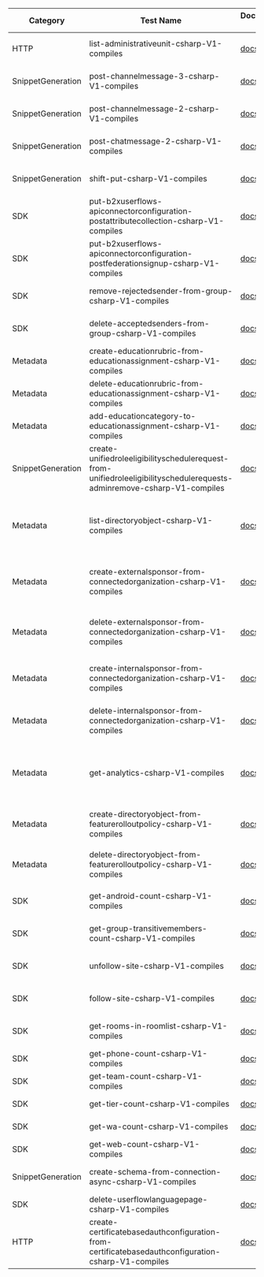 | Category | Test Name | Documentation Link | GitHub Issue | Custom Message |
| --- | --- | --- | --- | --- |
| HTTP | list-administrativeunit-csharp-V1-compiles | [docs page](https://docs.microsoft.com/en-us/graph/api/educationschool-list-administrativeunit?view=graph-rest-1.0&tabs=csharp) | [microsoft-graph-docs#12770](https://github.com/microsoftgraph/microsoft-graph-docs/issues/12770) |  |
| SnippetGeneration | post-channelmessage-3-csharp-V1-compiles | [docs page](https://docs.microsoft.com/en-us/graph/api/channel-post-messages?view=graph-rest-1.0&tabs=csharp) | [microsoft-graph-devx-api#613](https://github.com/microsoftgraph/microsoft-graph-devx-api/issues/613) |  |
| SnippetGeneration | post-channelmessage-2-csharp-V1-compiles | [docs page](https://docs.microsoft.com/en-us/graph/api/channel-post-messages?view=graph-rest-1.0&tabs=csharp) | [microsoft-graph-devx-api#613](https://github.com/microsoftgraph/microsoft-graph-devx-api/issues/613) |  |
| SnippetGeneration | post-chatmessage-2-csharp-V1-compiles | [docs page](https://docs.microsoft.com/en-us/graph/api/chatmessage-post?view=graph-rest-1.0&tabs=csharp) | [microsoft-graph-devx-api#613](https://github.com/microsoftgraph/microsoft-graph-devx-api/issues/613) |  |
| SnippetGeneration | shift-put-csharp-V1-compiles | [docs page](https://docs.microsoft.com/en-us/graph/api/shift-put?view=graph-rest-1.0&tabs=csharp) | [microsoft-graph-devx-api#613](https://github.com/microsoftgraph/microsoft-graph-devx-api/issues/613) |  |
| SDK | put-b2xuserflows-apiconnectorconfiguration-postattributecollection-csharp-V1-compiles | [docs page](https://docs.microsoft.com/en-us/graph/api/b2xidentityuserflow-put-apiconnectorconfiguration?view=graph-rest-1.0&tabs=csharp) | [msgraph-sdk-dotnet#1003](https://github.com/microsoftgraph/msgraph-sdk-dotnet/issues/1003) | Complex Type navigation properties are not generated |
| SDK | put-b2xuserflows-apiconnectorconfiguration-postfederationsignup-csharp-V1-compiles | [docs page](https://docs.microsoft.com/en-us/graph/api/b2xidentityuserflow-put-apiconnectorconfiguration?view=graph-rest-1.0&tabs=csharp) | [msgraph-sdk-dotnet#1003](https://github.com/microsoftgraph/msgraph-sdk-dotnet/issues/1003) | Complex Type navigation properties are not generated |
| SDK | remove-rejectedsender-from-group-csharp-V1-compiles | [docs page](https://docs.microsoft.com/en-us/graph/api/group-delete-rejectedsenders?view=graph-rest-1.0&tabs=csharp) | [MSGraph-SDK-Code-Generator#471](https://github.com/microsoftgraph/MSGraph-SDK-Code-Generator/issues/471) | DeleteAsync is not supported for reference collections |
| SDK | delete-acceptedsenders-from-group-csharp-V1-compiles | [docs page](https://docs.microsoft.com/en-us/graph/api/group-delete-acceptedsenders?view=graph-rest-1.0&tabs=csharp) | [MSGraph-SDK-Code-Generator#471](https://github.com/microsoftgraph/MSGraph-SDK-Code-Generator/issues/471) | DeleteAsync is not supported for reference collections |
| Metadata | create-educationrubric-from-educationassignment-csharp-V1-compiles | [docs page](https://docs.microsoft.com/en-us/graph/api/educationassignment-put-rubric?view=graph-rest-1.0&tabs=csharp) | [msgraph-metadata#81](https://github.com/microsoftgraph/msgraph-metadata/issues/81) | EducationRubric containsTarget should be False to use $ref. |
| Metadata | delete-educationrubric-from-educationassignment-csharp-V1-compiles | [docs page](https://docs.microsoft.com/en-us/graph/api/educationassignment-delete-rubric?view=graph-rest-1.0&tabs=csharp) | [msgraph-metadata#81](https://github.com/microsoftgraph/msgraph-metadata/issues/81) | EducationRubric containsTarget should be False to use $ref. |
| Metadata | add-educationcategory-to-educationassignment-csharp-V1-compiles | [docs page](https://docs.microsoft.com/en-us/graph/api/educationassignment-post-categories?view=graph-rest-1.0&tabs=csharp) | [msgraph-metadata#81](https://github.com/microsoftgraph/msgraph-metadata/issues/81) | EducationRubric containsTarget should be False to use $ref. |
| SnippetGeneration | create-unifiedroleeligibilityschedulerequest-from-unifiedroleeligibilityschedulerequests-adminremove-csharp-V1-compiles | [docs page](https://docs.microsoft.com/en-us/graph/api/rbacapplication-post-roleeligibilityschedulerequests?view=graph-rest-1.0&tabs=csharp) | [microsoft-graph-devx-api#983](https://github.com/microsoftgraph/microsoft-graph-devx-api/issues/983) | Http String Not Mapped Into Metadata-Existing Enum Type |
| Metadata | list-directoryobject-csharp-V1-compiles | [docs page](https://docs.microsoft.com/en-us/graph/api/connectedorganization-list-externalsponsors?view=graph-rest-1.0&tabs=csharp) |  | Metadata should be fixed: accessPackageAssignment->target should have `ContainsTarget=true` for Nav property to expand into constituent object |
| Metadata | create-externalsponsor-from-connectedorganization-csharp-V1-compiles | [docs page](https://docs.microsoft.com/en-us/graph/api/connectedorganization-post-externalsponsors?view=graph-rest-1.0&tabs=csharp) |  | Metadata should be fixed: connectedOrganization->externalSponsor shouldn't have `ContainsTarget=true` |
| Metadata | delete-externalsponsor-from-connectedorganization-csharp-V1-compiles | [docs page](https://docs.microsoft.com/en-us/graph/api/connectedorganization-delete-externalsponsors?view=graph-rest-1.0&tabs=csharp) |  | Metadata should be fixed: connectedOrganization->externalSponsor shouldn't have `ContainsTarget=true` |
| Metadata | create-internalsponsor-from-connectedorganization-csharp-V1-compiles | [docs page](https://docs.microsoft.com/en-us/graph/api/connectedorganization-post-internalsponsors?view=graph-rest-1.0&tabs=csharp) |  | Metadata should be fixed: connectedOrganization->internalSponsor shouldn't have `ContainsTarget=true` |
| Metadata | delete-internalsponsor-from-connectedorganization-csharp-V1-compiles | [docs page](https://docs.microsoft.com/en-us/graph/api/connectedorganization-delete-internalsponsors?view=graph-rest-1.0&tabs=csharp) |  | Metadata should be fixed: connectedOrganization->internalSponsor shouldn't have `ContainsTarget=true` |
| Metadata | get-analytics-csharp-V1-compiles | [docs page](https://docs.microsoft.com/en-us/graph/api/itemanalytics-get?view=graph-rest-1.0&tabs=csharp) |  | Metadata should be fixed: driveItem->analytics should have `ContainsTarget=true` for Nav property to expand into constituent object |
| Metadata | create-directoryobject-from-featurerolloutpolicy-csharp-V1-compiles | [docs page](https://docs.microsoft.com/en-us/graph/api/featurerolloutpolicy-post-appliesto?view=graph-rest-1.0&tabs=csharp) |  | Metadata should be fixed: featureRolloutPolicy->appliesTo shouldn't have `ContainsTarget=true` |
| Metadata | delete-directoryobject-from-featurerolloutpolicy-csharp-V1-compiles | [docs page](https://docs.microsoft.com/en-us/graph/api/featurerolloutpolicy-delete-appliesto?view=graph-rest-1.0&tabs=csharp) |  | Metadata should be fixed: featureRolloutPolicy->appliesTo shouldn't have `ContainsTarget=true` |
| SDK | get-android-count-csharp-V1-compiles | [docs page](https://docs.microsoft.com/en-us/graph/api/device-list?view=graph-rest-1.0&tabs=csharp) | [MSGraph-SDK-Code-Generator#402](https://github.com/microsoftgraph/MSGraph-SDK-Code-Generator/issues/402) | OData $count is not supported by the SDK at the moment. |
| SDK | get-group-transitivemembers-count-csharp-V1-compiles | [docs page](https://docs.microsoft.com/en-us/graph/api/group-list-transitivemembers?view=graph-rest-1.0&tabs=csharp) | [MSGraph-SDK-Code-Generator#402](https://github.com/microsoftgraph/MSGraph-SDK-Code-Generator/issues/402) | OData $count is not supported by the SDK at the moment. |
| SDK | unfollow-site-csharp-V1-compiles | [docs page](https://docs.microsoft.com/en-us/graph/api/site-unfollow?view=graph-rest-1.0&tabs=csharp) | [MSGraph-SDK-Code-Generator#250](https://github.com/microsoftgraph/MSGraph-SDK-Code-Generator/issues/250) | SDK doesn't convert actions defined on collections to methods. |
| SDK | follow-site-csharp-V1-compiles | [docs page](https://docs.microsoft.com/en-us/graph/api/site-follow?view=graph-rest-1.0&tabs=csharp) | [MSGraph-SDK-Code-Generator#250](https://github.com/microsoftgraph/MSGraph-SDK-Code-Generator/issues/250) | SDK doesn't convert actions defined on collections to methods. |
| SDK | get-rooms-in-roomlist-csharp-V1-compiles | [docs page](https://docs.microsoft.com/en-us/graph/api/place-list?view=graph-rest-1.0&tabs=csharp) | [MSGraph-SDK-Code-Generator#239](https://github.com/microsoftgraph/MSGraph-SDK-Code-Generator/issues/239) | SDK doesn't generate type segment in OData URL. |
| SDK | get-phone-count-csharp-V1-compiles | [docs page](https://docs.microsoft.com/en-us/graph/api/orgcontact-list?view=graph-rest-1.0&tabs=csharp) | [msgraph-sdk-dotnet#178](https://github.com/microsoftgraph/msgraph-sdk-dotnet/issues/178) | Search header is not supported by the SDK |
| SDK | get-team-count-csharp-V1-compiles | [docs page](https://docs.microsoft.com/en-us/graph/api/serviceprincipal-list?view=graph-rest-1.0&tabs=csharp) | [msgraph-sdk-dotnet#178](https://github.com/microsoftgraph/msgraph-sdk-dotnet/issues/178) | Search header is not supported by the SDK |
| SDK | get-tier-count-csharp-V1-compiles | [docs page](https://docs.microsoft.com/en-us/graph/api/group-list-transitivemembers?view=graph-rest-1.0&tabs=csharp) | [msgraph-sdk-dotnet#178](https://github.com/microsoftgraph/msgraph-sdk-dotnet/issues/178) | Search header is not supported by the SDK |
| SDK | get-wa-count-csharp-V1-compiles | [docs page](https://docs.microsoft.com/en-us/graph/api/user-list?view=graph-rest-1.0&tabs=csharp) | [msgraph-sdk-dotnet#178](https://github.com/microsoftgraph/msgraph-sdk-dotnet/issues/178) | Search header is not supported by the SDK |
| SDK | get-web-count-csharp-V1-compiles | [docs page](https://docs.microsoft.com/en-us/graph/api/application-list?view=graph-rest-1.0&tabs=csharp) | [msgraph-sdk-dotnet#178](https://github.com/microsoftgraph/msgraph-sdk-dotnet/issues/178) | Search header is not supported by the SDK |
| SnippetGeneration | create-schema-from-connection-async-csharp-V1-compiles | [docs page](https://docs.microsoft.com/en-us/graph/api/externalconnectors-schema-create?view=graph-rest-1.0&tabs=csharp) | [microsoft-graph-devx-api#301](https://github.com/microsoftgraph/microsoft-graph-devx-api/issues/301) | Snippet generation doesn't use CreateAsync |
| SDK | delete-userflowlanguagepage-csharp-V1-compiles | [docs page](https://docs.microsoft.com/en-us/graph/api/userflowlanguagepage-delete?view=graph-rest-1.0&tabs=csharp) |  | Stream requests only support PUT and GET. |
| HTTP | create-certificatebasedauthconfiguration-from-certificatebasedauthconfiguration-csharp-V1-compiles | [docs page](https://docs.microsoft.com/en-us/graph/api/certificatebasedauthconfiguration-post-certificatebasedauthconfiguration?view=graph-rest-1.0&tabs=csharp) | [microsoft-graph-docs#14004](https://github.com/microsoftgraph/microsoft-graph-docs/issues/14004) | URL needs to end with /$ref for reference types |
